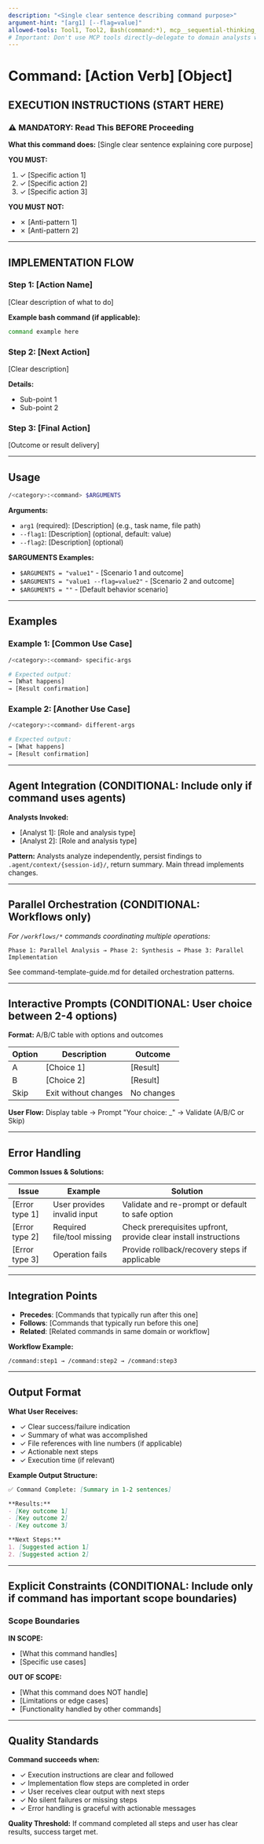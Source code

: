 ```yaml
---
description: "<Single clear sentence describing command purpose>"
argument-hint: "[arg1] [--flag=value]"
allowed-tools: Tool1, Tool2, Bash(command:*), mcp__sequential-thinking__sequentialthinking
# Important: Don't use MCP tools directly—delegate to domain analysts with MCP access
---
```


# Command: [Action Verb] [Object]

## EXECUTION INSTRUCTIONS (START HERE)

### ⚠️ MANDATORY: Read This BEFORE Proceeding

**What this command does:** [Single clear sentence explaining core purpose]

**YOU MUST:**
1. ✓ [Specific action 1]
2. ✓ [Specific action 2]
3. ✓ [Specific action 3]

**YOU MUST NOT:**
- ✗ [Anti-pattern 1]
- ✗ [Anti-pattern 2]

---

## IMPLEMENTATION FLOW

### Step 1: [Action Name]
[Clear description of what to do]

**Example bash command (if applicable):**
```bash
command example here
```

### Step 2: [Next Action]
[Clear description]

**Details:**
- Sub-point 1
- Sub-point 2

### Step 3: [Final Action]
[Outcome or result delivery]

---

## Usage

```bash
/<category>:<command> $ARGUMENTS
```

**Arguments:**

- `arg1` (required): [Description] (e.g., task name, file path)
- `--flag1`: [Description] (optional, default: value)
- `--flag2`: [Description] (optional)

**$ARGUMENTS Examples:**

- `$ARGUMENTS = "value1"` - [Scenario 1 and outcome]
- `$ARGUMENTS = "value1 --flag=value2"` - [Scenario 2 and outcome]
- `$ARGUMENTS = ""` - [Default behavior scenario]

---

## Examples

### Example 1: [Common Use Case]

```bash
/<category>:<command> specific-args

# Expected output:
→ [What happens]
→ [Result confirmation]
```

### Example 2: [Another Use Case]

```bash
/<category>:<command> different-args

# Expected output:
→ [What happens]
→ [Result confirmation]
```

---

## Agent Integration (CONDITIONAL: Include only if command uses agents)

**Analysts Invoked:**
- [Analyst 1]: [Role and analysis type]
- [Analyst 2]: [Role and analysis type]

**Pattern:** Analysts analyze independently, persist findings to `.agent/context/{session-id}/`, return summary. Main thread implements changes.

---

## Parallel Orchestration (CONDITIONAL: Workflows only)

*For `/workflows/*` commands coordinating multiple operations:*

```
Phase 1: Parallel Analysis → Phase 2: Synthesis → Phase 3: Parallel Implementation
```

See command-template-guide.md for detailed orchestration patterns.

---

## Interactive Prompts (CONDITIONAL: User choice between 2-4 options)

**Format:** A/B/C table with options and outcomes

| Option | Description | Outcome |
|--------|-------------|---------|
| A | [Choice 1] | [Result] |
| B | [Choice 2] | [Result] |
| Skip | Exit without changes | No changes |

**User Flow:** Display table → Prompt "Your choice: _" → Validate (A/B/C or Skip)

---

## Error Handling

**Common Issues & Solutions:**

| Issue | Example | Solution |
|-------|---------|----------|
| [Error type 1] | User provides invalid input | Validate and re-prompt or default to safe option |
| [Error type 2] | Required file/tool missing | Check prerequisites upfront, provide clear install instructions |
| [Error type 3] | Operation fails | Provide rollback/recovery steps if applicable |

---

## Integration Points

- **Precedes**: [Commands that typically run after this one]
- **Follows**: [Commands that typically run before this one]
- **Related**: [Related commands in same domain or workflow]

**Workflow Example:**
```
/command:step1 → /command:step2 → /command:step3
```

---

## Output Format

**What User Receives:**

- ✓ Clear success/failure indication
- ✓ Summary of what was accomplished
- ✓ File references with line numbers (if applicable)
- ✓ Actionable next steps
- ✓ Execution time (if relevant)

**Example Output Structure:**

```markdown
✅ Command Complete: [Summary in 1-2 sentences]

**Results:**
- [Key outcome 1]
- [Key outcome 2]
- [Key outcome 3]

**Next Steps:**
1. [Suggested action 1]
2. [Suggested action 2]
```

---

## Explicit Constraints (CONDITIONAL: Include only if command has important scope boundaries)

### Scope Boundaries

**IN SCOPE:**
- [What this command handles]
- [Specific use cases]

**OUT OF SCOPE:**
- [What this command does NOT handle]
- [Limitations or edge cases]
- [Functionality handled by other commands]

---

## Quality Standards

**Command succeeds when:**
- ✓ Execution instructions are clear and followed
- ✓ Implementation flow steps are completed in order
- ✓ User receives clear output with next steps
- ✓ No silent failures or missing steps
- ✓ Error handling is graceful with actionable messages

**Quality Threshold:** If command completed all steps and user has clear results, success target met.
